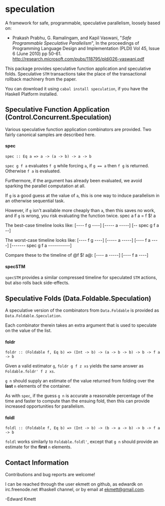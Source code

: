 speculation
===========

A framework for safe, programmable, speculative parallelism, loosely based on:

*  Prakash Prabhu, G. Ramalingam, and Kapil Vaswani, "*Safe Programmable Speculative Parallelism*",
   In the proceedings of Programming Language Design and Implementation (PLDI) Vol 45, Issue 6 (June 2010) pp 50-61.
   <http://research.microsoft.com/pubs/118795/pldi026-vaswani.pdf>

This package provides speculative function application and speculative folds. Speculative `STM` transactions take the place
of the transactional rollback machinery from the paper.

You can download it using `cabal install speculation`, if you have the Haskell Platform installed.

Speculative Function Application (Control.Concurrent.Speculation)
-----------------------------------------------------------------

Various speculative function application combinators are provided. Two fairly canonical samples are described here.

#### spec

    spec :: Eq a => a -> (a -> b) -> a -> b

`spec g f a` evaluates `f g` while forcing `a`, if `g == a` then `f g` is returned. Otherwise `f a` is evaluated.

Furthermore, if the argument has already been evaluated, we avoid sparking the parallel computation at all.

If `g` is a good guess at the value of `a`, this is one way to induce parallelism in an otherwise sequential task.

However, if `g` isn\'t available more cheaply than `a`, then this saves no work, and if `g` is wrong, you risk evaluating the function twice.
    spec a f a = f $! a
    
The best-case timeline looks like:
    [---- f g ----]
       [----- a -----]
    [-- spec g f a --]

The worst-case timeline looks like:
    [---- f g ----]
       [----- a -----]
                     [---- f a ----]
    [------- spec g f a -----------]
    
Compare these to the timeline of @f $! a@:
    [---- a -----]
                 [---- f a ----]

#### specSTM

`specSTM` provides a similar compressed timeline for speculated `STM` actions, but also rolls back side-effects.

Speculative Folds (Data.Foldable.Speculation)
---------------------------------------------

A speculative version of the combinators from `Data.Foldable` is provided as `Data.Foldable.Speculation`.
    
Each combinator therein takes an extra argument that is used to speculate on the value of the list.

#### foldr

    foldr :: (Foldable f, Eq b) => (Int -> b) -> (a -> b -> b) -> b -> f a -> b

Given a valid estimator `g`, `foldr g f z xs` yields the same answer as `Foldable.foldr' f z xs`.

`g n` should supply an estimate of the value returned from folding over the **last** `n` elements of the container.

As with `spec`, if the guess `g n` is accurate a reasonable percentage of the time and faster to compute than the ensuing fold, then this can provide increased opportunities for parallelism.

#### foldl

    foldl :: (Foldable f, Eq b) => (Int -> b) -> (b -> a -> b) -> b -> f a -> b

`foldl` works similarly to `Foldable.foldl'`, except that `g n` should provide an estimate for the **first** `n` elements.

Contact Information
-------------------

Contributions and bug reports are welcome!

I can be reached through the user ekmett on github, as edwardk on irc.freenode.net #haskell channel, or by email at <ekmett@gmail.com>.

-Edward Kmett
